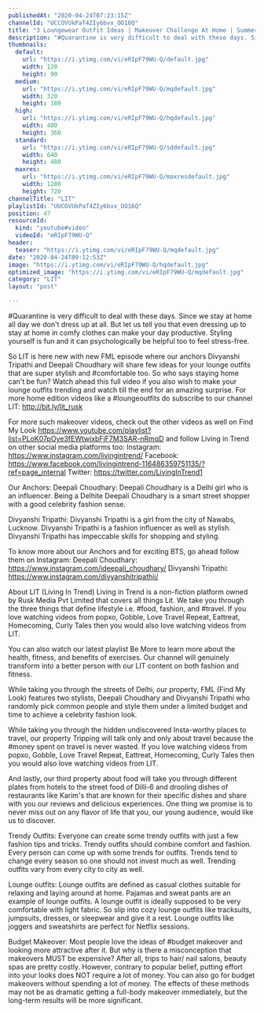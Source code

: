```yaml
---
publishedAt: "2020-04-24T07:23:15Z"
channelId: "UCCOVUkPaT4ZIy6bvx_OO16Q"
title: "3 Loungewear Outfit Ideas | Makeover Challenge At Home | Summer Lookbook | FML"
description: "#Quarantine is very difficult to deal with these days. Since we stay at home all day we don't dress up at all. But let us tell you that even dressing up to stay at home in comfy clothes can make your day productive. Styling yourself is fun and it can psychologically be helpful too to feel stress-free.\n\nSo LIT is here new with new FML episode where our anchors Divyanshi Tripathi and Deepali Choudhary will share few ideas for your lounge outfits that are super stylish and #comfortable too. So who says staying home can't be fun? Watch ahead this full video if you also wish to make your lounge outfits trending and watch till the end for an amazing surprise. For more home edition videos like a #loungeoutfits do subscribe to our channel LIT: http://bit.ly/lit_rusk\n\nFor more such makeover videos, check out the other videos as well on Find My Look https://www.youtube.com/playlist?list=PLoK07pOye3fEWtwixbFjF7M3SAR-nRmqD and follow Living in Trend on other social media platforms too: \nInstagram: https://www.instagram.com/livingintrend/ \nFacebook: https://www.facebook.com/livingintrend-116486359751135/?ref=page_internal \nTwitter: https://twitter.com/LivingInTrend1\n\nOur Anchors:\nDeepali Choudhary: Deepali Choudhary is a Delhi girl who is an influencer. Being a Delhite Deepali Choudhary is a smart street shopper with a good celebrity fashion sense.\n\nDivyanshi Tripathi: Divyanshi Tripathi is a girl from the city of Nawabs, Lucknow. Divyanshi Tripathi is a fashion influencer as well as stylish. Divyanshi Tripathi has impeccable skills for shopping and styling.\n\nTo know more about our Anchors and for exciting BTS, go ahead follow them on Instagram: Deepali Choudhary: https://www.instagram.com/ideepali_choudhary/ Divyanshi Tripathi: https://www.instagram.com/divyanshitripathii/\n\nAbout LIT (Living In Trend)\nLiving in Trend is a non-fiction platform owned by Rusk Media Pvt Limited that covers all things Lit. We take you through the three things that define lifestyle i.e. #food, fashion, and #travel. If you love watching videos from popxo, Gobble, Love Travel Repeat, Eattreat, Homecoming, Curly Tales then you would also love watching videos from LIT.\n\nYou can also watch our latest playlist Be More to learn more about the health, fitness, and benefits of exercises. Our channel will genuinely transform into a better person with our LIT content on both fashion and fitness.\n\nWhile taking you through the streets of Delhi, our property, FML (Find My Look) features two stylists, Deepali Choudhary and Divyanshi Tripathi who randomly pick common people and style them under a limited budget and time to achieve a celebrity fashion look.\n\nWhile taking you through the hidden undiscovered Insta-worthy places to travel, our property Tripping will talk only and only about travel because the #money spent on travel is never wasted. If you love watching videos from popxo, Gobble, Love Travel Repeat, Eattreat, Homecoming, Curly Tales then you would also love watching videos from LIT.\n\nAnd lastly, our third property about food will take you through different plates from hotels to the street food of Dilli-6 and drooling dishes of restaurants like Karim's that are known for their specific dishes and share with you our reviews and delicious experiences. One thing we promise is to never miss out on any flavor of life that you, our young audience, would like us to discover.\n\nTrendy Outfits:\nEveryone can create some trendy outfits with just a few fashion tips and tricks. Trendy outfits should combine comfort and fashion. Every person can come up with some trends for outfits. Trends tend to change every season so one should not invest much as well. Trending outfits vary from every city to city as well.\n\nLounge outfits:\nLounge outfits are defined as casual clothes suitable for relaxing and laying around at home. Pajamas and sweat pants are an example of lounge outfits. A lounge outfit is ideally supposed to be very comfortable with light fabric. So slip into cozy lounge outfits like tracksuits, jumpsuits, dresses, or sleepwear and give it a rest. Lounge outfits like joggers and sweatshirts are perfect for Netflix sessions.\n\nBudget Makeover:\nMost people love the ideas of #budget makeover and looking more attractive after it. But why is there a misconception that makeovers MUST be expensive? After all, trips to hair/ nail salons, beauty spas are pretty costly. However, contrary to popular belief, putting effort into your looks does NOT require a lot of money. You can also go for budget makeovers without spending a lot of money. The effects of these methods may not be as dramatic getting a full-body makeover immediately, but the long-term results will be more significant."
thumbnails:
  default:
    url: "https://i.ytimg.com/vi/eRIpF79WU-Q/default.jpg"
    width: 120
    height: 90
  medium:
    url: "https://i.ytimg.com/vi/eRIpF79WU-Q/mqdefault.jpg"
    width: 320
    height: 180
  high:
    url: "https://i.ytimg.com/vi/eRIpF79WU-Q/hqdefault.jpg"
    width: 480
    height: 360
  standard:
    url: "https://i.ytimg.com/vi/eRIpF79WU-Q/sddefault.jpg"
    width: 640
    height: 480
  maxres:
    url: "https://i.ytimg.com/vi/eRIpF79WU-Q/maxresdefault.jpg"
    width: 1280
    height: 720
channelTitle: "LIT"
playlistId: "UUCOVUkPaT4ZIy6bvx_OO16Q"
position: 47
resourceId:
  kind: "youtube#video"
  videoId: "eRIpF79WU-Q"
header:
  teaser: "https://i.ytimg.com/vi/eRIpF79WU-Q/mqdefault.jpg"
date: "2020-04-24T09:12:53Z"
image: "https://i.ytimg.com/vi/eRIpF79WU-Q/hqdefault.jpg"
optimized_image: "https://i.ytimg.com/vi/eRIpF79WU-Q/mqdefault.jpg"
category: "LIT"
layout: "post"

---
```

#Quarantine is very difficult to deal with these days. Since we stay at home all day we don't dress up at all. But let us tell you that even dressing up to stay at home in comfy clothes can make your day productive. Styling yourself is fun and it can psychologically be helpful too to feel stress-free.

So LIT is here new with new FML episode where our anchors Divyanshi Tripathi and Deepali Choudhary will share few ideas for your lounge outfits that are super stylish and #comfortable too. So who says staying home can't be fun? Watch ahead this full video if you also wish to make your lounge outfits trending and watch till the end for an amazing surprise. For more home edition videos like a #loungeoutfits do subscribe to our channel LIT: http://bit.ly/lit_rusk

For more such makeover videos, check out the other videos as well on Find My Look https://www.youtube.com/playlist?list=PLoK07pOye3fEWtwixbFjF7M3SAR-nRmqD and follow Living in Trend on other social media platforms too: 
Instagram: https://www.instagram.com/livingintrend/ 
Facebook: https://www.facebook.com/livingintrend-116486359751135/?ref=page_internal 
Twitter: https://twitter.com/LivingInTrend1

Our Anchors:
Deepali Choudhary: Deepali Choudhary is a Delhi girl who is an influencer. Being a Delhite Deepali Choudhary is a smart street shopper with a good celebrity fashion sense.

Divyanshi Tripathi: Divyanshi Tripathi is a girl from the city of Nawabs, Lucknow. Divyanshi Tripathi is a fashion influencer as well as stylish. Divyanshi Tripathi has impeccable skills for shopping and styling.

To know more about our Anchors and for exciting BTS, go ahead follow them on Instagram: Deepali Choudhary: https://www.instagram.com/ideepali_choudhary/ Divyanshi Tripathi: https://www.instagram.com/divyanshitripathii/

About LIT (Living In Trend)
Living in Trend is a non-fiction platform owned by Rusk Media Pvt Limited that covers all things Lit. We take you through the three things that define lifestyle i.e. #food, fashion, and #travel. If you love watching videos from popxo, Gobble, Love Travel Repeat, Eattreat, Homecoming, Curly Tales then you would also love watching videos from LIT.

You can also watch our latest playlist Be More to learn more about the health, fitness, and benefits of exercises. Our channel will genuinely transform into a better person with our LIT content on both fashion and fitness.

While taking you through the streets of Delhi, our property, FML (Find My Look) features two stylists, Deepali Choudhary and Divyanshi Tripathi who randomly pick common people and style them under a limited budget and time to achieve a celebrity fashion look.

While taking you through the hidden undiscovered Insta-worthy places to travel, our property Tripping will talk only and only about travel because the #money spent on travel is never wasted. If you love watching videos from popxo, Gobble, Love Travel Repeat, Eattreat, Homecoming, Curly Tales then you would also love watching videos from LIT.

And lastly, our third property about food will take you through different plates from hotels to the street food of Dilli-6 and drooling dishes of restaurants like Karim's that are known for their specific dishes and share with you our reviews and delicious experiences. One thing we promise is to never miss out on any flavor of life that you, our young audience, would like us to discover.

Trendy Outfits:
Everyone can create some trendy outfits with just a few fashion tips and tricks. Trendy outfits should combine comfort and fashion. Every person can come up with some trends for outfits. Trends tend to change every season so one should not invest much as well. Trending outfits vary from every city to city as well.

Lounge outfits:
Lounge outfits are defined as casual clothes suitable for relaxing and laying around at home. Pajamas and sweat pants are an example of lounge outfits. A lounge outfit is ideally supposed to be very comfortable with light fabric. So slip into cozy lounge outfits like tracksuits, jumpsuits, dresses, or sleepwear and give it a rest. Lounge outfits like joggers and sweatshirts are perfect for Netflix sessions.

Budget Makeover:
Most people love the ideas of #budget makeover and looking more attractive after it. But why is there a misconception that makeovers MUST be expensive? After all, trips to hair/ nail salons, beauty spas are pretty costly. However, contrary to popular belief, putting effort into your looks does NOT require a lot of money. You can also go for budget makeovers without spending a lot of money. The effects of these methods may not be as dramatic getting a full-body makeover immediately, but the long-term results will be more significant.